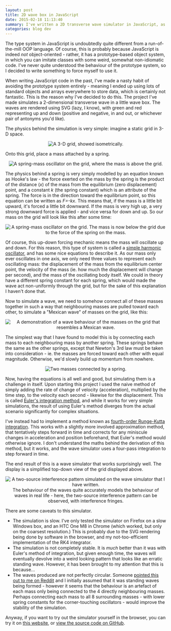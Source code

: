 ```yaml
---
layout: post
title: 2D wave box in JavaScript
date: 2015-02-18 11:13:40
summary: I've written a 2D transverse wave simulator in JavaScript, as an exercise in learning its weird type system.
categories: blog dev
---
```

The type system in JavaScript is undoubtedly quite different from a run-of-the-mill OOP language. Of course, this is probably because JavaScript is indeed *not* object-oriented - rather, it has a prototype-based object system, in which you can imitate classes with some weird, somewhat non-idiomatic code. I've never quite understood the behaviour of the prototype system, so I decided to write something to force myself to use it.

When writing JavaScript code in the past, I've made a nasty habit of avoiding the prototype system entirely - meaning I ended up using lots of standard objects and arrays everywhere to store data, which is certainly not fantastic. This is the reason why I've decided to do this. The project I've made simulates a 2-dimensional transverse wave in a little wave box. The waves are rendered using SVG (lazy, I know), with green and red representing up and down (positive and negative, in and out, or whichever pair of antonyms you'd like).

The physics behind the simulation is very simple: imagine a static grid in 3-D space.

<div style="text-align: center">
  <img alt="A 3-D grid, showed isometrically." src="{{ site.base_url }}/images/wave/1.png" /><br/>
</div>

Onto this grid, place a mass attached by a spring.

<div style="text-align: center">
  <img alt="A spring-mass oscillator on the grid, where the mass is above the grid." src="{{ site.base_url }}/images/wave/2.png" /><br/>
</div>

The physics behind a spring is very simply modelled by an equation known as Hooke's law - the force exerted on the mass by the spring is the product of the distance (*x*) of the mass from the equilibrium (zero displacement) point, and a constant *k* (the spring constant) which is an attribute of the spring. The force is in the direction toward the equilibrium point, so this equation can be written as *F=-kx*. This means that, if the mass is a little bit upward, it's forced a little bit downward. If the mass is very high up, a very strong downward force is applied - and vice versa for down and up. So our mass on the grid will look like this after some time:

<div style="text-align: center">
  <img alt="A spring-mass oscillator on the grid. The mass is now below the grid due to the force of the spring on the mass." src="{{ site.base_url }}/images/wave/3.png" /><br/>
</div>

Of course, this up-down forcing mechanic means the mass will oscillate up and down. For this reason, this type of system is called a [simple harmonic oscillator](http://en.wikipedia.org/wiki/Harmonic_oscillator), and has some nice equations to describe it. As our mass only ever oscillates in one axis, we only need three values to represent each oscillating mass: the displacement of the mass from the equilibrium center point, the velocity of the mass (ie. how much the displacement will change per second), and the mass of the oscillating body itself. We could in theory have a different spring constant for each spring, which would made the wave act non-uniformly through the grid, but for the sake of this explanation I haven't done that.

Now to simulate a wave, we need to somehow connect all of these masses together in such a way that neighbouring masses are pulled toward each other, to simulate a "Mexican wave" of masses on the grid, like this:

<div style="text-align: center">
  <img alt="A demonstration of a wave behaviour of the masses on the grid that resembles a Mexican wave." src="{{ site.base_url }}/images/wave/4.png" /><br/>
</div>

The simplest way that I have found to model this is by connecting each mass to each neighbouring mass by another spring. These springs behave the same as the other springs, except that Newton's 3rd law must be taken into consideration - ie. the masses are forced toward each other with equal magnitude. Otherwise, we'd slowly build up momentum from nowhere.

<div style="text-align: center">
  <img alt="Two masses connected by a spring." src="{{ site.base_url }}/images/wave/5.png" /><br/>
</div>

Now, having the equations is all well and good, but simulating them is a challenge in itself. Upon starting this project I used the naive method of simply adding the rate of change of velocity (acceleration), multiplied by the time step, to the velocity each second - likewise for the displacement. This is called [Euler's integration method](http://en.wikipedia.org/wiki/Euler_method), and while it works for very simple simulations, the result of using Euler's method diverges from the actual scenario significantly for complex situations.

I've instead had to implement a method known as [fourth-order Runge-Kutta integration](http://en.wikipedia.org/wiki/Runge%E2%80%93Kutta_methods). This works with a slightly more involved approximation method, that tentatively steps forward in time and corrects for any miniscule changes in acceleration and position beforehand, that Euler's method would otherwise ignore. I don't understand the maths behind the derivation of this method, but it works, and the wave simulator uses a four-pass integration to step forward in time.

The end result of this is a wave simulator that works surprisingly well. The display is a simplified top-down view of the grid displayed above.

<div style="text-align: center">
  <img alt="A two-source interference pattern simulated on the wave simulator that I have written." src="{{ site.base_url }}/images/fringes.png" /><br/>
  <span class="post-meta small">The behaviour of the waves quite accurately models the behaviour of waves in real life - here, the two-source interference pattern can be observed, with interference fringes.</span>
</div>

There are some caveats to this simulator.

* The simulation is slow. I've only tested the simulator on Firefox on a slow Windows box, and an HTC One M8 in Chrome (which worked, but only on the coarsest resolution.) This is probably due to the SVG rendering being done by software in the browser, and my not-too-efficient implementation of the RK4 integrator.
* The simulation is not completely stable. It is *much* better than it was with Euler's method of integration, but given enough time, the waves will eventually devolve into a weird looking pattern that looks like an erratic standing wave. However, it has been brought to my attention that this is because...
* The waves produced are not perfectly circular. Someone [pointed this out to me on Reddit](https://www.reddit.com/r/javascript/comments/2w2i5d/small_wave_simulator_in_javascript_im_developing/conw75u) and I initially assumed that it was standing waves being formed - however it seems that the behaviour is an artefact of each mass only being connected to the 4 directly neighbouring masses. Perhaps connecting each mass to all 8 surrounding masses - with lower spring constants for the corner-touching oscillators - would improve the stability of the simulation.

Anyway, if you want to try out the simulator yourself in the browser, you can try it on [this website](/wavulator/wavulator.html), or [view the source code on GitHub](https://github.com/tom-galvin/wavulator).
